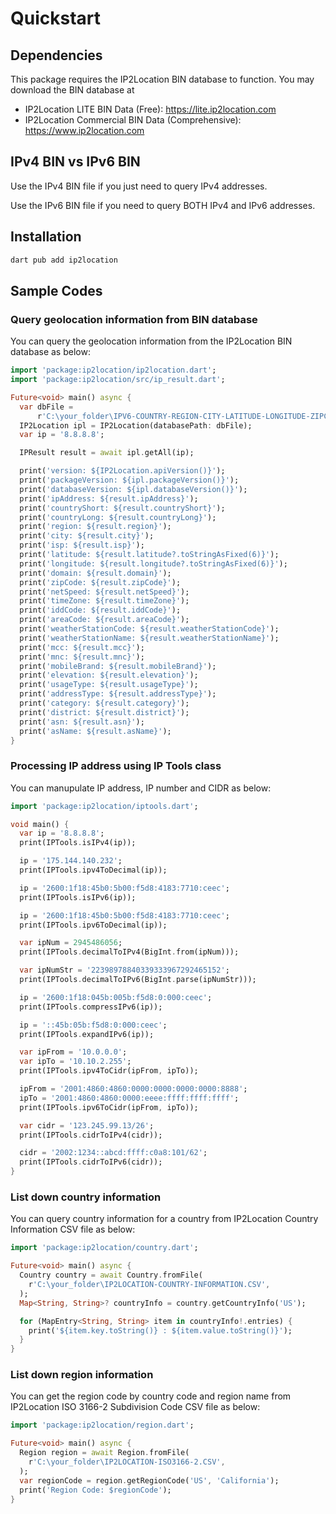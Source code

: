 # Quickstart

## Dependencies

This package requires the IP2Location BIN database to function. You may download the BIN database at

-   IP2Location LITE BIN Data (Free): <https://lite.ip2location.com>
-   IP2Location Commercial BIN Data (Comprehensive):
    <https://www.ip2location.com>

## IPv4 BIN vs IPv6 BIN

Use the IPv4 BIN file if you just need to query IPv4 addresses.

Use the IPv6 BIN file if you need to query BOTH IPv4 and IPv6 addresses.

## Installation

```bash
dart pub add ip2location
```

## Sample Codes

### Query geolocation information from BIN database

You can query the geolocation information from the IP2Location BIN database as below:

```dart
import 'package:ip2location/ip2location.dart';
import 'package:ip2location/src/ip_result.dart';

Future<void> main() async {
  var dbFile =
      r'C:\your_folder\IPV6-COUNTRY-REGION-CITY-LATITUDE-LONGITUDE-ZIPCODE-TIMEZONE-ISP-DOMAIN-NETSPEED-AREACODE-WEATHER-MOBILE-ELEVATION-USAGETYPE-ADDRESSTYPE-CATEGORY-DISTRICT-ASN.BIN';
  IP2Location ipl = IP2Location(databasePath: dbFile);
  var ip = '8.8.8.8';

  IPResult result = await ipl.getAll(ip);

  print('version: ${IP2Location.apiVersion()}');
  print('packageVersion: ${ipl.packageVersion()}');
  print('databaseVersion: ${ipl.databaseVersion()}');
  print('ipAddress: ${result.ipAddress}');
  print('countryShort: ${result.countryShort}');
  print('countryLong: ${result.countryLong}');
  print('region: ${result.region}');
  print('city: ${result.city}');
  print('isp: ${result.isp}');
  print('latitude: ${result.latitude?.toStringAsFixed(6)}');
  print('longitude: ${result.longitude?.toStringAsFixed(6)}');
  print('domain: ${result.domain}');
  print('zipCode: ${result.zipCode}');
  print('netSpeed: ${result.netSpeed}');
  print('timeZone: ${result.timeZone}');
  print('iddCode: ${result.iddCode}');
  print('areaCode: ${result.areaCode}');
  print('weatherStationCode: ${result.weatherStationCode}');
  print('weatherStationName: ${result.weatherStationName}');
  print('mcc: ${result.mcc}');
  print('mnc: ${result.mnc}');
  print('mobileBrand: ${result.mobileBrand}');
  print('elevation: ${result.elevation}');
  print('usageType: ${result.usageType}');
  print('addressType: ${result.addressType}');
  print('category: ${result.category}');
  print('district: ${result.district}');
  print('asn: ${result.asn}');
  print('asName: ${result.asName}');
}
```

### Processing IP address using IP Tools class

You can manupulate IP address, IP number and CIDR as below:

```dart
import 'package:ip2location/iptools.dart';

void main() {
  var ip = '8.8.8.8';
  print(IPTools.isIPv4(ip));

  ip = '175.144.140.232';
  print(IPTools.ipv4ToDecimal(ip));

  ip = '2600:1f18:45b0:5b00:f5d8:4183:7710:ceec';
  print(IPTools.isIPv6(ip));

  ip = '2600:1f18:45b0:5b00:f5d8:4183:7710:ceec';
  print(IPTools.ipv6ToDecimal(ip));

  var ipNum = 2945486056;
  print(IPTools.decimalToIPv4(BigInt.from(ipNum)));

  var ipNumStr = '22398978840339333967292465152';
  print(IPTools.decimalToIPv6(BigInt.parse(ipNumStr)));

  ip = '2600:1f18:045b:005b:f5d8:0:000:ceec';
  print(IPTools.compressIPv6(ip));

  ip = '::45b:05b:f5d8:0:000:ceec';
  print(IPTools.expandIPv6(ip));

  var ipFrom = '10.0.0.0';
  var ipTo = '10.10.2.255';
  print(IPTools.ipv4ToCidr(ipFrom, ipTo));

  ipFrom = '2001:4860:4860:0000:0000:0000:0000:8888';
  ipTo = '2001:4860:4860:0000:eeee:ffff:ffff:ffff';
  print(IPTools.ipv6ToCidr(ipFrom, ipTo));

  var cidr = '123.245.99.13/26';
  print(IPTools.cidrToIPv4(cidr));

  cidr = '2002:1234::abcd:ffff:c0a8:101/62';
  print(IPTools.cidrToIPv6(cidr));
}
```

### List down country information

You can query country information for a country from IP2Location Country Information CSV file as below:

```dart
import 'package:ip2location/country.dart';

Future<void> main() async {
  Country country = await Country.fromFile(
    r'C:\your_folder\IP2LOCATION-COUNTRY-INFORMATION.CSV',
  );
  Map<String, String>? countryInfo = country.getCountryInfo('US');

  for (MapEntry<String, String> item in countryInfo!.entries) {
    print('${item.key.toString()} : ${item.value.toString()}');
  }
}
```

### List down region information

You can get the region code by country code and region name from IP2Location ISO 3166-2 Subdivision Code CSV file as below:

```dart
import 'package:ip2location/region.dart';

Future<void> main() async {
  Region region = await Region.fromFile(
    r'C:\your_folder\IP2LOCATION-ISO3166-2.CSV',
  );
  var regionCode = region.getRegionCode('US', 'California');
  print('Region Code: $regionCode');
}
```